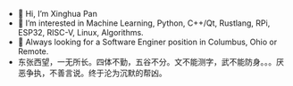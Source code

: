 - 👋 Hi, I’m Xinghua Pan
- 👀 I’m interested in Machine Learning, Python, C++/Qt, Rustlang, RPi, ESP32, RISC-V, Linux, Algorithms.
- 👀 Always looking for a Software Enginer position in Columbus, Ohio or Remote.
- 东张西望，一无所长。四体不勤，五谷不分。文不能测字，武不能防身。。。厌恶争执，不善言说。终于沦为沉默的帮凶。
